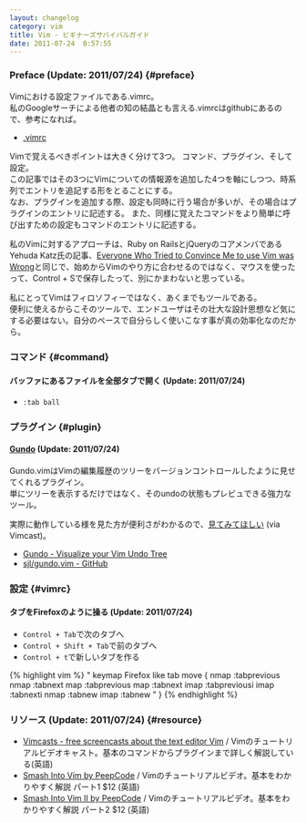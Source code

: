```yaml
---
layout: changelog
category: vim
title: Vim - ビギナーズサバイバルガイド
date: 2011-07-24  0:57:55
---
```


### Preface <span class="small">(Update: 2011/07/24)</span> {#preface}

Vimにおける設定ファイルである.vimrc。  
私のGoogleサーチによる他者の知の結晶とも言える.vimrcはgithubにあるので、参考になれば。

- [.vimrc](https://github.com/studiomohawk/vim)

Vimで覚えるべきポイントは大きく分けて3つ。
コマンド、プラグイン、そして設定。  
この記事ではその3つにVimについての情報源を追加した4つを軸にしつつ、時系列でエントリを追記する形をとることにする。  
なお、プラグインを追加する際、設定も同時に行う場合が多いが、その場合はプラグインのエントリに記述する。
また、同様に覚えたコマンドをより簡単に呼び出すための設定もコマンドのエントリに記述する。

私のVimに対するアプローチは、Ruby on RailsとjQueryのコアメンバであるYehuda Katz氏の記事、[Everyone Who Tried to Convince Me to use Vim was Wrong](http://yehudakatz.com/2010/07/29/everyone-who-tried-to-convince-me-to-use-vim-was-wrong/)と同じで、始めからVimのやり方に合わせるのではなく、マウスを使ったって、Control + Sで保存したって、別にかまわないと思っている。

私にとってVimはフィロソフィーではなく、あくまでもツールである。  
便利に使えるからこそのツールで、エンドユーザはその壮大な設計思想など気にする必要はない。自分のペースで自分らしく使いこなす事が真の効率化なのだから。

### コマンド {#command}

#### バッファにあるファイルを全部タブで開く <span class="small">(Update: 2011/07/24)</span>

- ``:tab ball``

### プラグイン {#plugin}

#### [Gundo](http://sjl.bitbucket.org/gundo.vim/) <span class="small">(Update: 2011/07/24)</span>

Gundo.vimはVimの編集履歴のツリーをバージョンコントロールしたように見せてくれるプラグイン。  
単にツリーを表示するだけではなく、そのundoの状態もプレビュできる強力なツール。  

実際に動作している様を見た方が便利さがわかるので、[見てみてほしい](http://vimcasts.org/episodes/undo-branching-and-gundo-vim/) (via Vimcast)。  

- [Gundo - Visualize your Vim Undo Tree](http://sjl.bitbucket.org/gundo.vim/)
- [sjl/gundo.vim - GitHub](https://github.com/sjl/gundo.vim/)

### 設定 {#vimrc}

#### タブをFirefoxのように操る <span class="small">(Update: 2011/07/24)</span>

- ``Control + Tab``で次のタブへ
- ``Control + Shift + Tab``で前のタブへ
- ``Control + t``で新しいタブを作る

{% highlight vim %}
" keymap Firefox like tab move {
nmap <C-S-tab> :tabprevious<CR>
nmap <C-tab> :tabnext<CR>
map <C-S-tab> :tabprevious<CR>
map <C-tab> :tabnext<CR>
imap <C-S-tab> <Esc>:tabprevious<CR>i
imap <C-tab> <Esc>:tabnext<CR>i
nmap <C-t> :tabnew<CR>
imap <C-t> <Esc>:tabnew<CR>
" }
{% endhighlight %}


### リソース <span class="small">(Update: 2011/07/24)</span> {#resource}

- [Vimcasts - free screencasts about the text editor Vim](http://vimcasts.org/) / Vimのチュートリアルビデオキャスト。基本のコマンドからプラグインまで詳しく解説している(英語)
- [Smash Into Vim by PeepCode](http://peepcode.com/products/smash-into-vim-i) / Vimのチュートリアルビデオ。基本をわかりやすく解説 パート1 $12 (英語)
- [Smash Into Vim II by PeepCode](http://peepcode.com/products/smash-into-vim-ii) / Vimのチュートリアルビデオ。基本をわかりやすく解説 パート2 $12 (英語)
